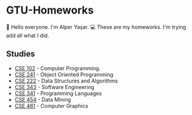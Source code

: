 # GTU-Homeworks
:wave: Hello everyone. I'm Alper Yaşar.
:computer: These are my homeworks.
I'm trying add all what I did.

## Studies
- [CSE 102](https://github.com/alperyasar/GTU-Homeworks/tree/main/c-programming) - Computer Programming.
- [CSE 241](https://github.com/alperyasar/GTU-Homeworks/tree/main/Object-oriented-Programming) - Object Oriented Programming
- [CSE 222](https://github.com/alperyasar/GTU-Homeworks/tree/main/Data-Structure) - Data Structures and Algorithms
- [CSE 343](https://github.com/alperyasar/GTU-Homeworks/tree/main/Software-Engineerings) - Software Engineering
- [CSE 341](https://github.com/alperyasar/GTU-Homeworks/tree/main/Programming-Language) - Programming Languages
- [CSE 454](https://github.com/alperyasar/GTU-Homeworks/tree/main/data-mining) - Data Mining
- [CSE 461](https://github.com/alperyasar/GTU-Homeworks/tree/main/CSE_461_assignment1) - Computer Graphics
